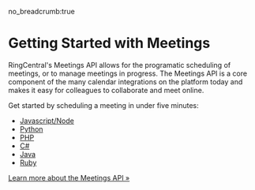 no_breadcrumb:true

# Getting Started with Meetings

RingCentral's Meetings API allows for the programatic scheduling of meetings, or to manage meetings in progress. The Meetings API is a core component of the many calendar integrations on the platform today and makes it easy for colleagues to collaborate and meet online.

Get started by scheduling a meeting in under five minutes:

* [Javascript/Node](./node/)
* [Python](./python/)
* [PHP](./php/)
* [C#](./c-sharp/)
* [Java](./java/)
* [Ruby](./ruby/)

<a class="btn btn-primary" href="https://developers.ringcentral.com/api-products/meetings">Learn more about the Meetings API &raquo;</a>
